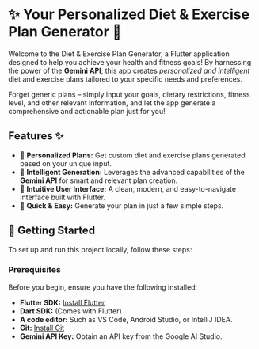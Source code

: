 # ✨ Your Personalized Diet & Exercise Plan Generator 💪

Welcome to the Diet & Exercise Plan Generator, a Flutter application designed to help you achieve your health and fitness goals! By harnessing the power of the **Gemini API**, this app creates *personalized and intelligent* diet and exercise plans tailored to your specific needs and preferences.

Forget generic plans – simply input your goals, dietary restrictions, fitness level, and other relevant information, and let the app generate a comprehensive and actionable plan just for you!

## Features ✨

- 🎯 **Personalized Plans:** Get custom diet and exercise plans generated based on your unique input.
- 🧠 **Intelligent Generation:** Leverages the advanced capabilities of the **Gemini API** for smart and relevant plan creation.
- 📱 **Intuitive User Interface:** A clean, modern, and easy-to-navigate interface built with Flutter.
- 🚀 **Quick & Easy:** Generate your plan in just a few simple steps.

## 🚀 Getting Started

To set up and run this project locally, follow these steps:

### Prerequisites

Before you begin, ensure you have the following installed:

- **Flutter SDK:** [Install Flutter](https://flutter.dev/docs/get-started/install)
- **Dart SDK:** (Comes with Flutter)
- **A code editor:** Such as VS Code, Android Studio, or IntelliJ IDEA.
- **Git:** [Install Git](https://git-scm.com/book/en/v2/Getting-Started-Installing-Git)
- **Gemini API Key:** Obtain an API key from the Google AI Studio.
